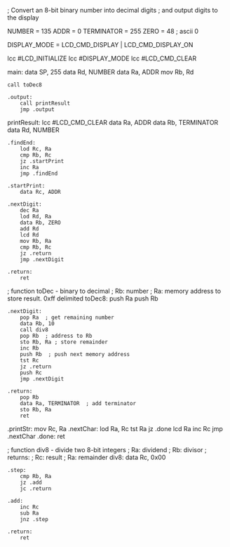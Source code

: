 ; Convert an 8-bit binary number into decimal digits
; and output digits to the display

NUMBER = 135
ADDR   = 0
TERMINATOR = 255
ZERO = 48 ; ascii 0

DISPLAY_MODE = LCD_CMD_DISPLAY | LCD_CMD_DISPLAY_ON

lcc #LCD_INITIALIZE
lcc #DISPLAY_MODE
lcc #LCD_CMD_CLEAR

main:
	data SP, 255
	data Rd, NUMBER
	data Ra, ADDR
	mov Rb, Rd

	call toDec8
	
	.output:
		call printResult
		jmp .output

printResult:
    lcc #LCD_CMD_CLEAR
	data Ra, ADDR
	data Rb, TERMINATOR
	data Rd, NUMBER
	
	.findEnd:
		lod Rc, Ra
		cmp Rb, Rc
		jz .startPrint
		inc Ra
		jmp .findEnd

	.startPrint:
		data Rc, ADDR
	
	.nextDigit:
		dec Ra
		lod Rd, Ra
		data Rb, ZERO
		add Rd
		lcd Rd
		mov Rb, Ra
		cmp Rb, Rc
		jz .return
		jmp .nextDigit
	
	.return:
		ret


; function toDec - binary to decimal
;  Rb: number
;  Ra: memory address to store result. 0xff delimited
toDec8:
	push Ra
	push Rb
	
	.nextDigit:
		pop Ra  ; get remaining number
		data Rb, 10
		call div8
		pop Rb  ; address to Rb
		sto Rb, Ra ; store remainder
		inc Rb
		push Rb  ; push next memory address
		tst Rc
		jz .return
		push Rc
		jmp .nextDigit

	.return:
		pop Rb
		data Ra, TERMINATOR  ; add terminator
		sto Rb, Ra
		ret


.printStr:
  mov Rc, Ra
  .nextChar:
    lod Ra, Rc
    tst Ra
    jz .done
    lcd Ra
	inc Rc
    jmp .nextChar
  .done:
    ret


; function div8 - divide two 8-bit integers
;  Ra: dividend
;  Rb: divisor
; returns:
;  Rc: result
;  Ra: remainder
div8:
	data Rc, 0x00
	
	.step:
		cmp Rb, Ra
		jz .add
		jc .return
		
	.add:
		inc Rc
		sub Ra
		jnz .step

	.return:
		ret
